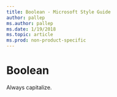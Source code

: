 ```yaml
---
title: Boolean - Microsoft Style Guide
author: pallep
ms.author: pallep
ms.date: 1/19/2018
ms.topic: article
ms.prod: non-product-specific
---
```


# Boolean

Always capitalize.
